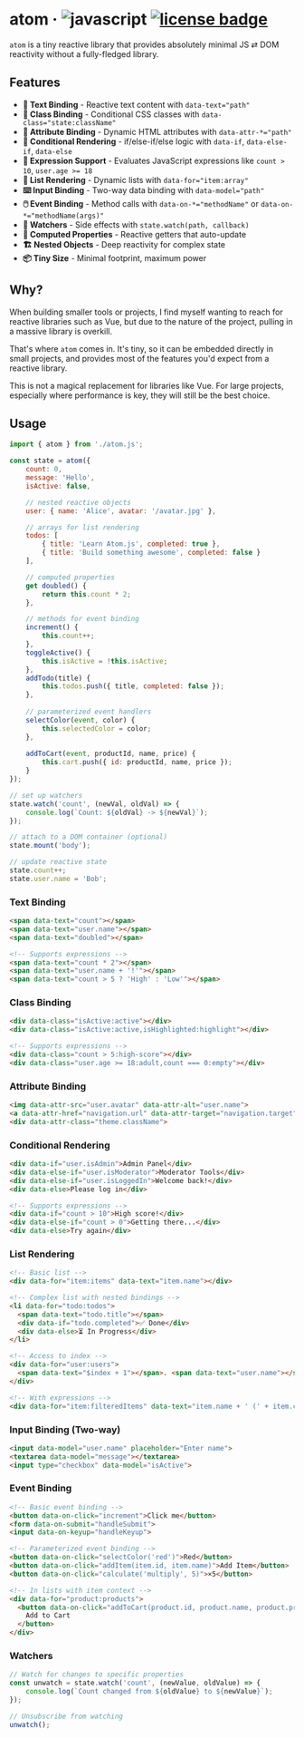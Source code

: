 # atom &middot; ![javascript](https://img.shields.io/badge/language-javascript-yellow) [![license badge](https://img.shields.io/github/license/Kruithne/devkit?color=yellow)](LICENSE)

`atom` is a tiny reactive library that provides absolutely minimal JS ⇄ DOM reactivity without a fully-fledged library.

## Features

- **📝 Text Binding** - Reactive text content with `data-text="path"`
- **🎨 Class Binding** - Conditional CSS classes with `data-class="state:className"`
- **🔗 Attribute Binding** - Dynamic HTML attributes with `data-attr-*="path"`
- **🔀 Conditional Rendering** - if/else-if/else logic with `data-if`, `data-else-if`, `data-else`
- **🧮 Expression Support** - Evaluates JavaScript expressions like `count > 10`, `user.age >= 18`
- **🔁 List Rendering** - Dynamic lists with `data-for="item:array"`
- **⌨️ Input Binding** - Two-way data binding with `data-model="path"`
- **🖱️ Event Binding** - Method calls with `data-on-*="methodName"` or `data-on-*="methodName(args)"`
- **👀 Watchers** - Side effects with `state.watch(path, callback)`
- **🔄 Computed Properties** - Reactive getters that auto-update
- **🏗️ Nested Objects** - Deep reactivity for complex state
- **📦 Tiny Size** - Minimal footprint, maximum power

## Why?
When building smaller tools or projects, I find myself wanting to reach for reactive libraries such as Vue, but due to the nature of the project, pulling in a massive library is overkill.

That's where `atom` comes in. It's tiny, so it can be embedded directly in small projects, and provides most of the features you'd expect from a reactive library.

This is not a magical replacement for libraries like Vue. For large projects, especially where performance is key, they will still be the best choice.

## Usage

```javascript
import { atom } from './atom.js';

const state = atom({
    count: 0,
    message: 'Hello',
    isActive: false,

	// nested reactive objects
    user: { name: 'Alice', avatar: '/avatar.jpg' },

	// arrays for list rendering
	todos: [
		{ title: 'Learn Atom.js', completed: true },
		{ title: 'Build something awesome', completed: false }
	],

	// computed properties
    get doubled() {
		return this.count * 2;
	},

	// methods for event binding
	increment() {
		this.count++;
	},
	toggleActive() {
		this.isActive = !this.isActive;
	},
	addTodo(title) {
		this.todos.push({ title, completed: false });
	},
	
	// parameterized event handlers
	selectColor(event, color) {
		this.selectedColor = color;
	},
	
	addToCart(event, productId, name, price) {
		this.cart.push({ id: productId, name, price });
	}
});

// set up watchers
state.watch('count', (newVal, oldVal) => {
	console.log(`Count: ${oldVal} -> ${newVal}`);
});

// attach to a DOM container (optional)
state.mount('body');

// update reactive state
state.count++;
state.user.name = 'Bob';
```

### Text Binding
```html
<span data-text="count"></span>
<span data-text="user.name"></span>
<span data-text="doubled"></span>

<!-- Supports expressions -->
<span data-text="count * 2"></span>
<span data-text="user.name + '!'"></span>
<span data-text="count > 5 ? 'High' : 'Low'"></span>
```

### Class Binding
```html
<div data-class="isActive:active"></div>
<div data-class="isActive:active,isHighlighted:highlight"></div>

<!-- Supports expressions -->
<div data-class="count > 5:high-score"></div>
<div data-class="user.age >= 18:adult,count === 0:empty"></div>
```

### Attribute Binding
```html
<img data-attr-src="user.avatar" data-attr-alt="user.name">
<a data-attr-href="navigation.url" data-attr-target="navigation.target">
<div data-attr-class="theme.className">
```

### Conditional Rendering
```html
<div data-if="user.isAdmin">Admin Panel</div>
<div data-else-if="user.isModerator">Moderator Tools</div>
<div data-else-if="user.isLoggedIn">Welcome back!</div>
<div data-else>Please log in</div>

<!-- Supports expressions -->
<div data-if="count > 10">High score!</div>
<div data-else-if="count > 0">Getting there...</div>
<div data-else>Try again</div>
```

### List Rendering
```html
<!-- Basic list -->
<div data-for="item:items" data-text="item.name"></div>

<!-- Complex list with nested bindings -->
<li data-for="todo:todos">
  <span data-text="todo.title"></span>
  <div data-if="todo.completed">✅ Done</div>
  <div data-else>⏳ In Progress</div>
</li>

<!-- Access to index -->
<div data-for="user:users">
  <span data-text="$index + 1"></span>. <span data-text="user.name"></span>
</div>

<!-- With expressions -->
<div data-for="item:filteredItems" data-text="item.name + ' (' + item.count + ')'"></div>
```

### Input Binding (Two-way)
```html
<input data-model="user.name" placeholder="Enter name">
<textarea data-model="message"></textarea>
<input type="checkbox" data-model="isActive">
```

### Event Binding
```html
<!-- Basic event binding -->
<button data-on-click="increment">Click me</button>
<form data-on-submit="handleSubmit">
<input data-on-keyup="handleKeyup">

<!-- Parameterized event binding -->
<button data-on-click="selectColor('red')">Red</button>
<button data-on-click="addItem(item.id, item.name)">Add Item</button>
<button data-on-click="calculate('multiply', 5)">×5</button>

<!-- In lists with item context -->
<div data-for="product:products">
  <button data-on-click="addToCart(product.id, product.name, product.price)">
    Add to Cart
  </button>
</div>
```

### Watchers
```javascript
// Watch for changes to specific properties
const unwatch = state.watch('count', (newValue, oldValue) => {
    console.log(`Count changed from ${oldValue} to ${newValue}`);
});

// Unsubscribe from watching
unwatch();
```
